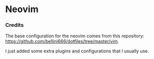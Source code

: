 # Neovim

### Credits

The base configuration for the neovim comes from this repository: https://github.com/bellini666/dotfiles/tree/master/vim.

I just added some extra plugins and configurations that I usually use.
